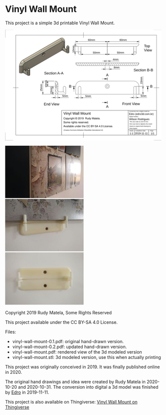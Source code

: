 Vinyl Wall Mount
================

This project is a simple 3d printable Vinyl Wall Mount.

![Vinyl Wall Mount Diagram](vinyl-wall-mount.svg)

![Vinyl Wall Mount on Wall](vinyl-wall-mount-0-sm.jpg)
![Vinyl Wall Mount close-up (1)](vinyl-wall-mount-1-sm.jpg)
![Vinyl Wall Mount close-up (2)](vinyl-wall-mount-2-sm.jpg)

Copyright 2019 Rudy Matela, Some Rights Reserved

This project available under the CC BY-SA 4.0 License.

Files:

* vinyl-wall-mount-0.1.pdf: original hand-drawn version.
* vinyl-wall-mount-0.2.pdf: updated hand-drawn version.
* vinyl-wall-mount.pdf: rendered view of the 3d modeled version
* vinyl-wall-mount.stl: 3d modeled version, use this when actually printing

This project was originally conceived in 2019.
It was finally published online in 2020.

The original hand drawings and idea were created by Rudy Matela in 2020-10-20 and 2020-10-31.
The conversion into digital a 3d model was finished by [Edro] in 2019-11-11.

This project is also available on Thingiverse: [Vinyl Wall Mount on Thingiverse](https://www.thingiverse.com/thing:4594110)

[Edro]: http://edro3d.com.br
